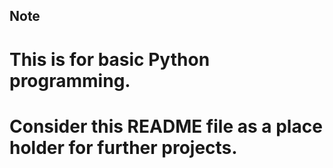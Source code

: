 ## Note

# This is for basic Python programming.
# Consider this README file as a place holder for further projects.